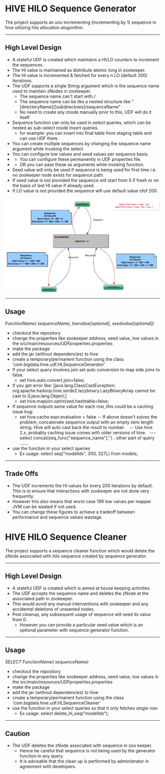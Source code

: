 # HIVE HILO Sequence Generator
The project supports an uno incrementing (incrementing by 1) sequence in hive utilizing hilo allocation alogorithm.

-----------------
High Level Design
-----------------

- A stateful UDF is created which maintains a HI/LO counters to increment the sequences.
- The HI value is maintained as distribute atomic long in zookeeper.
- The HI value is incremented & fetched for every n LO (default 200) iterations.
- The UDF supports a single String argument which is the sequence name used to maintain zNodes in zookeeper.
	- The sequence name can't start with /
	- The sequence name can be like a nested structure like "[directoryName]/[subdirectoies]/sequenceName"
    - No need to create any znode manually prior to this, UDF will do it itself
- Sequence function can only be used in select queries, which can be nested as sub-select inside Insert queries.
    - for example: you can insert into final table from staging table and can use UDF there.
- You can create multiple sequences by changing the sequence name argument while invoking the select. 
- You can configure low values and seed values per sequence basis.
- 	- You can configure these permanently in UDF properties file.
- 	- OR you can pass these as arguments while invoking function.
- Seed value will only be used if sequence is being used for first time i.e. no zookeeper node exists for sequence path.
- If seed value is not provided the sequence will start from 0 if fresh or on the basis of last HI value if already used.
- If LO value is not provided the sequence will use default value ofof 200.
 
![Alt text](/design.png?raw=true "Optional Title")


-----
Usage
-----
*FunctionName(<String> sequenceName, <int> lowvalue[optional], <long> seedvalue[optional])*

- checkout the repository
- change the properties like zookeeper address, seed value, low values in the src/main/resources/UDFproperties.properties
- make the package
- add the jar (without dependencies) to hive
- create a temporary/permanent function using the class 'com.bigdata.hive.udf.HLSequenceGenerator'
- If your select query involves join set auto conversion to map side joins to false. 
	- set hive.auto.convert.join=false;
- If you get error like: [java.lang.ClassCastException: org.apache.hadoop.hive.serde2.lazybinary.LazyBinaryArray cannot be cast to [Ljava.lang.Object;]
	- set hive.mapjoin.optimized.hashtable=false; 
- If sequence outputs same value for each row, this could be a caching issue bug:
    - set hive.cache.expr.evaluation = false
    -- If above doesn't solves the problem, concatenate sequence output with an empty zero length string. Hive will auto cast back the result to number.
    -- Use hive 2.x, probably caching issue comes with older versions of hive.
    --- select concat(seq_func("sequence_name"),'') , other part of query .......  
- use the function in your select queries
    - Ex usage: select seq("modelIds", 300, 327L) from models;
 
----------
Trade Offs
----------

- The UDF increments the HI values for every 200 iterations by default. This is to ensure that interactions with zookeeper are not done very frequently.
- However this also means that worst case 199 low values per mapper JVM can be wasted if not used.
- You can change these figures to achieve a tradeoff between performance and sequence values wastage.

# HIVE HILO Sequence Cleaner
The project supports a sequence cleaner function which would delete the zNode associated with hilo sequence created by sequence generator.

-----------------
High Level Design
-----------------

- A stateful UDF is created which is aimed at house keeping activities.
- The UDF accepts the sequence name and deletes the zNode at the associated path in zookeeper.
- This would avoid any manual interventions with zookeeper and any accidental deletions of unwanted nodes.
- Post cleanup, any subsequent usage of sequence will seed its value from 0.
	- However you can provide a particular seed value which is an optional parameter with sequence generator function.


-----
Usage
-----
*SELECT FunctionName(<String> sequenceName)*

- checkout the repository
- change the properties like zookeeper address, seed value, low values in the src/main/resources/UDFproperties.properties
- make the package
- add the jar (without dependencies) to hive
- create a temporary/permanent function using the class 'com.bigdata.hive.udf.HLSequenceCleaner'
- use the function in your select queries so that it only fetches single row:
    - Ex usage: select delete_hl_seq("modelIds");
 
--------
Caution
--------

- The UDF deletes the zNode associated with sequence in zoo keeper. 
	- Hence be careful that sequence is not being used by the generator function in any query.
	- It is advisable that the clean up is performed by administrator in agreement with developers.  
